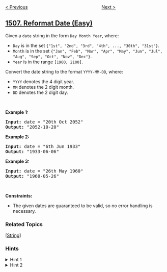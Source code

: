 <!--|This file generated by command(leetcode description); DO NOT EDIT.    |-->
<!--+----------------------------------------------------------------------+-->
<!--|@author    awesee <openset.wang@gmail.com>                           |-->
<!--|@link      https://github.com/awesee                                 |-->
<!--|@home      https://github.com/awesee/leetcode                        |-->
<!--+----------------------------------------------------------------------+-->

[< Previous](../find-root-of-n-ary-tree "Find Root of N-Ary Tree")
　　　　　　　　　　　　　　　　
[Next >](../range-sum-of-sorted-subarray-sums "Range Sum of Sorted Subarray Sums")

## [1507. Reformat Date (Easy)](https://leetcode.com/problems/reformat-date "转变日期格式")

<p>Given a <code>date</code> string in the form&nbsp;<code>Day Month Year</code>, where:</p>

<ul>
	<li><code>Day</code>&nbsp;is in the set <code>{&quot;1st&quot;, &quot;2nd&quot;, &quot;3rd&quot;, &quot;4th&quot;, ..., &quot;30th&quot;, &quot;31st&quot;}</code>.</li>
	<li><code>Month</code>&nbsp;is in the set <code>{&quot;Jan&quot;, &quot;Feb&quot;, &quot;Mar&quot;, &quot;Apr&quot;, &quot;May&quot;, &quot;Jun&quot;, &quot;Jul&quot;, &quot;Aug&quot;, &quot;Sep&quot;, &quot;Oct&quot;, &quot;Nov&quot;, &quot;Dec&quot;}</code>.</li>
	<li><code>Year</code>&nbsp;is in the range <code>[1900, 2100]</code>.</li>
</ul>

<p>Convert the date string to the format <code>YYYY-MM-DD</code>, where:</p>

<ul>
	<li><code>YYYY</code> denotes the 4 digit year.</li>
	<li><code>MM</code> denotes the 2 digit month.</li>
	<li><code>DD</code> denotes the 2 digit day.</li>
</ul>

<p>&nbsp;</p>
<p><strong>Example 1:</strong></p>

<pre>
<strong>Input:</strong> date = &quot;20th Oct 2052&quot;
<strong>Output:</strong> &quot;2052-10-20&quot;
</pre>

<p><strong>Example 2:</strong></p>

<pre>
<strong>Input:</strong> date = &quot;6th Jun 1933&quot;
<strong>Output:</strong> &quot;1933-06-06&quot;
</pre>

<p><strong>Example 3:</strong></p>

<pre>
<strong>Input:</strong> date = &quot;26th May 1960&quot;
<strong>Output:</strong> &quot;1960-05-26&quot;
</pre>

<p>&nbsp;</p>
<p><strong>Constraints:</strong></p>

<ul>
	<li>The given dates are guaranteed to be valid, so no error handling is necessary.</li>
</ul>

### Related Topics
  [[String](../../tag/string/README.md)]

### Hints
<details>
<summary>Hint 1</summary>
Handle the conversions of day, month and year separately.
</details>

<details>
<summary>Hint 2</summary>
Notice that days always have a two-word ending, so if you erase the last two characters of this days you'll get the number.
</details>
